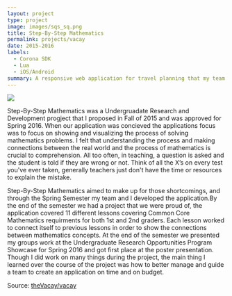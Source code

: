 ```yaml
---
layout: project
type: project
image: images/sqs_sq.png
title: Step-By-Step Mathematics
permalink: projects/vacay
date: 2015-2016
labels:
  - Corona SDK
  - Lua
  - iOS/Android
summary: A responsive web application for travel planning that my team developed in ICS 415.
---
```


<img class="ui medium right floated rounded image" src="../images/vacay-home-page.png">

Step-By-Step Mathematics was a Undergruadate Research and Development progject that I proposed in Fall of 2015 and was approved for Spring 2016. When our application was concieved the applications focus was to focus on showing and visualizing the process of solving mathematics problems. I felt that understanding the process and making connections between the real world and the process of mathematics is crucial to comprehension. All too often, in teaching, a question is asked and the student is told if they are wrong or not. Think of all the X’s on every test you've ever taken, generally teachers just don't have the time or resources to explain the mistake.

Step-By-Step Mathematics aimed to make up for those shortcomings, and through the Spring Semester my team and I developed the application.By the end of the semester we had a project that we were proud of, the application covered 11 different lessons covering Common Core Mathematics requirments for both 1st and 2nd graders. Each lesson worked to connect itself to previous lessons in order to show the connections between mathematics concepts. At the end of the semester we presented my groups work at the Undergraduate Research Opportunities Program Showcase for Spring 2016 and got first place at the poster presentation. Though I did work on many things during the project, the main thing I learned over the course of the project was how to better manage and guide a team to create an application on time and on budget.
 
Source: <a href="https://github.com/theVacay/vacay"><i class="large github icon"></i>theVacay/vacay</a>

